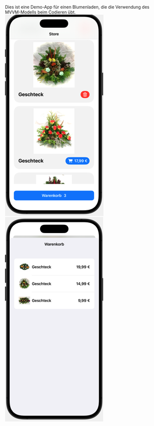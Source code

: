 Dies ist eine Demo-App für einen Blumenladen, die die Verwendung des MVVM-Modells beim Codieren übt.<br>
![Projekt](https://github.com/PhuongnguyenSyntax/MVVM.BlumenShop/blob/main/anh2.png)
![Projekt2](https://github.com/PhuongnguyenSyntax/MVVM.BlumenShop/blob/main/anh1.png)
